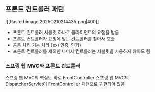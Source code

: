 ## 프론트 컨트롤러 패턴
![[Pasted image 20250210214435.png|400]]
- 프론트 컨트롤러 서블릿 하나로 클라이언트의 요청을 받음
- 프론트 컨트롤러가 요청에 맞는 컨트롤러를 찾아서 호출
- 공통 처리 기능 처리 (ex) 인증, 인가)
- 프론트 컨트롤러를 제외한 나머지 컨트롤러는 서블릿을 사용하지 않아도 됨
### 스프링 웹 MVC와 프론트 컨트롤러
스프링 웹 MVC의 핵심도 바로 FrontController
스프링 웹 MVC의 DispatcherServlet이 FrontController 패턴으로 구현되어 있음


